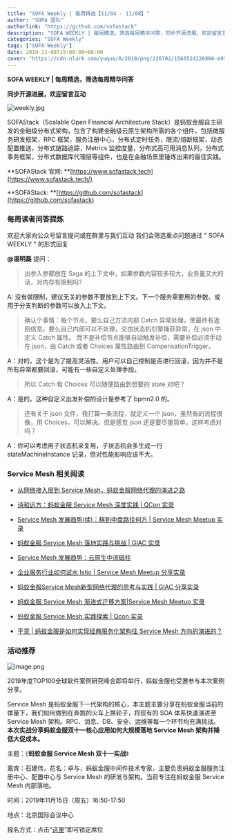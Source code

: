 ```yaml
---
title: "SOFA Weekly | 每周精选【11/04 - 11/08】"
author: "SOFA 团队"
authorlink: "https://github.com/sofastack"
description: "SOFA WEEKLY | 每周精选，筛选每周精华问答，同步开源进展，欢迎留言互动。"
categories: "SOFA Weekly"
tags: ["SOFA Weekly"]
date: 2019-11-08T15:00:00+08:00
cover: "https://cdn.nlark.com/yuque/0/2019/png/226702/1563524226806-e93607a3-1b77-4ca2-8c3c-0384ab966154.png"
---
```


**SOFA WEEKLY | 每周精选，筛选每周精华问答**

**同步开源进展，欢迎留言互动**

![weekly.jpg](https://cdn.nlark.com/yuque/0/2019/jpeg/226702/1562925824761-fc720f21-9622-437b-a783-0b0729eda119.jpeg)

SOFAStack（Scalable Open Financial Architecture Stack）是蚂蚁金服自主研发的金融级分布式架构，包含了构建金融级云原生架构所需的各个组件，包括微服务研发框架，RPC 框架，服务注册中心，分布式定时任务，限流/熔断框架，动态配置推送，分布式链路追踪，Metrics 监控度量，分布式高可用消息队列，分布式事务框架，分布式数据库代理层等组件，也是在金融场景里锤炼出来的最佳实践。

**SOFAStack 官网: **[https://www.sofastack.tech](https://www.sofastack.tech/)

**SOFAStack: **[https://github.com/sofastack](https://github.com/sofastack)

### 每周读者问答提炼

欢迎大家向公众号留言提问或在群里与我们互动
我们会筛选重点问题通过 " SOFA WEEKLY " 的形式回复

**@温明磊** 提问：
> 出参入参都放在 Saga 的上下文中，如果参数内容较多较大，业务量又大的话，对内存有限制吗?

A: 没有做限制，建议无关的参数不要放到上下文。下一个服务需要用的参数、或用于分支判断的参数可以放入上下文。

> 确认个事情：每个节点，要么自己方法内部 Catch 异常处理，使最终有返回信息。要么自己内部可以不处理，交由状态机引擎捕获异常，在 json 中定义 Catch 属性。 而不是补偿节点能够自动触发补偿，需要补偿必须手动在 json，由 Catch 或者 Choices 属性路由到 CompensationTrigger。

A：对的，这个是为了提高灵活性。用户可以自己控制是否进行回滚，因为并不是所有异常都要回滚，可能有一些自定义处理手段。

> 所以 Catch 和 Choices 可以随便路由到想要的 state  对吧？

A：是的。这种自定义出发补偿的设计是参考了 bpmn2.0 的。

> 还有关于 json 文件，我打算一条流程，就定义一个 json，虽然有的流程很像，用 Choices，可以解决。但是感觉 json 还是要尽量简单。这样考虑对吗？

A：你可以考虑用子状态机来复用，子状态机会多生成一行 stateMachineInstance 记录，但对性能影响应该不大。

### Service Mesh 相关阅读

- [从网络接入层到 Service Mesh，蚂蚁金服网络代理的演进之路](/blog/antfin-service-mesh-network-agents/)

- [诗和远方：蚂蚁金服 Service Mesh 深度实践 | QCon 实录](/blog/service-mesh-antfin-deep-practice-qcon/)

- [Service Mesh 发展趋势(续)：棋到中盘路往何方 | Service Mesh Meetup 实录](/blog/service-mesh-development-trend-2/)

- [蚂蚁金服 Service Mesh 落地实践与挑战 | GIAC 实录](/blog/service-mesh-giac-2019/)

- [Service Mesh 发展趋势：云原生中流砥柱](/blog/service-mesh-development-trend-1/)

- [企业服务行业如何试水 Istio | Service Mesh Meetup 分享实录](/blog/service-mesh-meetup-5-istio-retrospect/)

- [蚂蚁金服Service Mesh新型网络代理的思考与实践 | GIAC 分享实录](/blog/service-mesh-giac-2018/)

- [蚂蚁金服 Service Mesh 渐进式迁移方案|Service Mesh Meetup 实录](/blog/service-mesh-meetup-5-retrospect/)

- [蚂蚁金服 Service Mesh 实践探索 | Qcon 实录](http://mp.weixin.qq.com/s?__biz=MzUzMzU5Mjc1Nw==&mid=2247484395&idx=1&sn=0210fa2fd78828a05ea29e5eff074e20&chksm=faa0ec31cdd76527ad5c123511b1b5e684db1954920c36c794ee5c7391c867979946ed0f3b77&scene=21)

- [干货 | 蚂蚁金服是如何实现经典服务化架构往 Service Mesh 方向的演进的？](http://mp.weixin.qq.com/s?__biz=MzUzMzU5Mjc1Nw==&mid=2247483953&idx=1&sn=6bda510464710137af209b61c0453088&chksm=faa0edebcdd764fd17260584805788db91b0170848f53d20baf5767a098979de49eed26cc143&scene=21)

### 活动推荐

![image.png](https://cdn.nlark.com/yuque/0/2019/png/226702/1573200539515-4cdbff5c-3fa9-4d98-a610-a1f123e3c0f1.png)

2019年度TOP100全球软件案例研究峰会即将举行，蚂蚁金服也受邀参与本次案例分享。

Service Mesh 是蚂蚁金服下一代架构的核心，本主题主要分享在蚂蚁金服当前的体量下，我们如何做到在奔跑的火车上换轮子，将现有的 SOA 体系快速演进至 Service Mesh 架构。RPC、消息、DB、安全、运维等每一个环节均充满挑战。**本次实战分享蚂蚁金服双十一核心应用如何大规模落地 Service Mesh 架构并降低大促成本。**

主题：《**蚂蚁金服 Service Mesh 双十一实战**》

嘉宾：石建伟，花名：卓与，蚂蚁金服中间件技术专家，主要负责蚂蚁金服服务注册中心、配置中心与 Service Mesh 的研发与架构。当前专注在蚂蚁金服 Service Mesh 内部落地。

时间：2019年11月15日（周五）16:50-17:50

地点：北京国际会议中心

报名方式：点击“[这里](https://www.top100summit.com/Detail?id=14140&share=f1c455e6093fa1dede1eeb35826fe24f%7C7701)”即可锁定席位